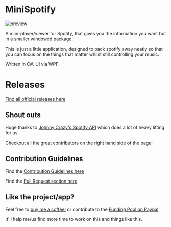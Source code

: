 # MiniSpotify

![preview](https://user-images.githubusercontent.com/23127446/113833754-f1e7ae80-9781-11eb-8c9d-6534837222df.png)

A mini-player/viewer for Spotify, that gives you the information you want but in a smaller windowed package.

This is just a little application, designed to pack spotify away neatly so that you can focus on the things that matter whilst still controlling your music. 

Written in C#.
UI via WPF.

# Releases

[Find all official releases here](https://github.com/KieranBond/MiniSpotify/releases)

## Shout outs

Huge thanks to [Johnny Crazy's Spotify API](https://github.com/JohnnyCrazy/SpotifyAPI-NET) which does a lot of heavy lifting for us.

Checkout all the great contributors on the right hand side of the page!

## Contribution Guidelines

Find the [Contribution Guidelines here](CONTRIBUTING.md)

Find the [Pull Request section here](CONTRIBUTING.md#pull-request-process)

## Like the project/app? 

Feel free to [buy me a coffee!](https://www.buymeacoffee.com/KieranB) or contribute to the [Funding Pool on Paypal](https://paypal.me/pools/c/8lndfh7YyZ)

It'll help me/us find more time to work on this and things like this.
